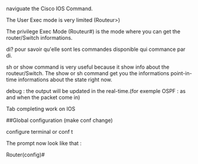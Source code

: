 naviguate the Cisco IOS Command.

The User Exec mode is very limited (Routeur>)

The privilege Exec Mode (Routeur#) is the mode where you can get the router/Switch informations.

di? pour savoir qu'elle sont les commandes disponible qui commance par di.

sh or show command is very useful because it show info about the routeur/Switch.
The show or sh command get you the informations point-in-time informations about the state right now.

debug : the output will be updated in the real-time.(for exemple OSPF : as and  when the packet come in) 


Tab completing work on IOS

##Global configuration (make conf change)

configure terminal or conf t

The prompt now look like that : 

Router(config)# 

